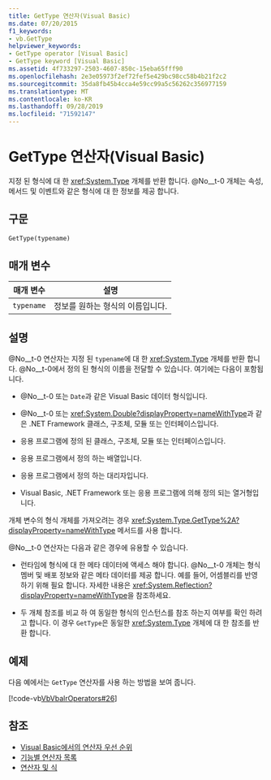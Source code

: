 ```yaml
---
title: GetType 연산자(Visual Basic)
ms.date: 07/20/2015
f1_keywords:
- vb.GetType
helpviewer_keywords:
- GetType operator [Visual Basic]
- GetType keyword [Visual Basic]
ms.assetid: 4f733297-2503-4607-850c-15eba65fff90
ms.openlocfilehash: 2e3e05973f2ef72fef5e429bc98cc58b4b21f2c2
ms.sourcegitcommit: 35da8fb45b4cca4e59cc99a5c56262c356977159
ms.translationtype: MT
ms.contentlocale: ko-KR
ms.lasthandoff: 09/28/2019
ms.locfileid: "71592147"
---
```

# <a name="gettype-operator-visual-basic"></a>GetType 연산자(Visual Basic)
지정 된 형식에 대 한 <xref:System.Type> 개체를 반환 합니다. @No__t-0 개체는 속성, 메서드 및 이벤트와 같은 형식에 대 한 정보를 제공 합니다.  
  
## <a name="syntax"></a>구문  
  
```vb  
GetType(typename)  
```  
  
## <a name="parameters"></a>매개 변수  
  
|매개 변수|설명|  
|---|---|  
|`typename`|정보를 원하는 형식의 이름입니다.|  
  
## <a name="remarks"></a>설명  
 @No__t-0 연산자는 지정 된 `typename`에 대 한 <xref:System.Type> 개체를 반환 합니다. @No__t-0에서 정의 된 형식의 이름을 전달할 수 있습니다. 여기에는 다음이 포함됩니다.  
  
- @No__t-0 또는 `Date`과 같은 Visual Basic 데이터 형식입니다.  
  
- @No__t-0 또는 <xref:System.Double?displayProperty=nameWithType>과 같은 .NET Framework 클래스, 구조체, 모듈 또는 인터페이스입니다.  
  
- 응용 프로그램에 정의 된 클래스, 구조체, 모듈 또는 인터페이스입니다.  
  
- 응용 프로그램에서 정의 하는 배열입니다.  
  
- 응용 프로그램에서 정의 하는 대리자입니다.  
  
- Visual Basic, .NET Framework 또는 응용 프로그램에 의해 정의 되는 열거형입니다.  
  
 개체 변수의 형식 개체를 가져오려는 경우 <xref:System.Type.GetType%2A?displayProperty=nameWithType> 메서드를 사용 합니다.  
  
 @No__t-0 연산자는 다음과 같은 경우에 유용할 수 있습니다.  
  
- 런타임에 형식에 대 한 메타 데이터에 액세스 해야 합니다. @No__t-0 개체는 형식 멤버 및 배포 정보와 같은 메타 데이터를 제공 합니다. 예를 들어, 어셈블리를 반영 하기 위해 필요 합니다. 자세한 내용은 <xref:System.Reflection?displayProperty=nameWithType>을 참조하세요.  
  
- 두 개체 참조를 비교 하 여 동일한 형식의 인스턴스를 참조 하는지 여부를 확인 하려고 합니다. 이 경우 `GetType`은 동일한 <xref:System.Type> 개체에 대 한 참조를 반환 합니다.  
  
## <a name="example"></a>예제  
 다음 예에서는 `GetType` 연산자를 사용 하는 방법을 보여 줍니다.  
  
 [!code-vb[VbVbalrOperators#26](~/samples/snippets/visualbasic/VS_Snippets_VBCSharp/VbVbalrOperators/VB/Class1.vb#26)]  
  
## <a name="see-also"></a>참조

- [Visual Basic에서의 연산자 우선 순위](../../../visual-basic/language-reference/operators/operator-precedence.md)
- [기능별 연산자 목록](../../../visual-basic/language-reference/operators/operators-listed-by-functionality.md)
- [연산자 및 식](../../../visual-basic/programming-guide/language-features/operators-and-expressions/index.md)
